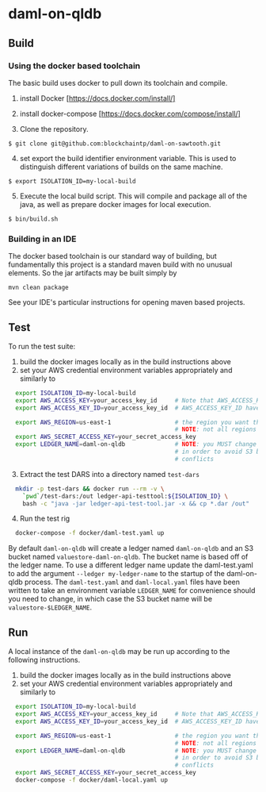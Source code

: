 # daml-on-qldb

## Build

### Using the docker based toolchain

The basic build uses docker to pull down its toolchain and compile.

1. install Docker [https://docs.docker.com/install/]
1. install docker-compose [https://docs.docker.com/compose/install/]

1. Clone the repository.

  ```$ git clone git@github.com:blockchaintp/daml-on-sawtooth.git```

4. set export the build identifier environment variable.  This is used to distinguish different variations of builds on the same machine.

  ```$ export ISOLATION_ID=my-local-build```

5. Execute the local build script. This will compile and package all of the java, as well as prepare docker images for local execution.

```$ bin/build.sh```

### Building in an IDE

The docker based toolchain is our standard way of building, but fundamentally this project is a standard maven build with no unusual elements.  So the jar artifacts may be built simply by

```mvn clean package```

See your IDE's particular instructions for opening maven based projects.

## Test

To run the test suite:

1. build the docker images locally as in the build instructions above
1. set your AWS credential environment variables appropriately and similarly to

  ```bash
    export ISOLATION_ID=my-local-build
    export AWS_ACCESS_KEY=your_access_key_id     # Note that AWS_ACCESS_KEY and
    export AWS_ACCESS_KEY_ID=your_access_key_id  # AWS_ACCESS_KEY_ID have the same value

    export AWS_REGION=us-east-1                  # the region you want the QLDB in,
                                                 # NOTE: not all regions are valid
    export AWS_SECRET_ACCESS_KEY=your_secret_access_key
    export LEDGER_NAME=daml-on-qldb              # NOTE: you MUST change this
                                                 # in order to avoid S3 bucket name
                                                 # conflicts
  ```

3. Extract the test DARS into a directory named `test-dars`

  ```bash
    mkdir -p test-dars && docker run --rm -v \
      `pwd`/test-dars:/out ledger-api-testtool:${ISOLATION_ID} \
      bash -c "java -jar ledger-api-test-tool.jar -x && cp *.dar /out"
  ```

4. Run the test rig

  ```bash
    docker-compose -f docker/daml-test.yaml up
  ```

By default `daml-on-qldb` will create a ledger named `daml-on-qldb` and an S3 bucket named `valuestore-daml-on-qldb`.  The bucket name is based off of the ledger name.  To use a different ledger name update the daml-test.yaml to add the argument `--ledger my-ledger-name` to the startup of the daml-on-qldb process. The `daml-test.yaml` and `daml-local.yaml` files have been written to take an environment variable `LEDGER_NAME` for convenience should you need to change, in which case the S3 bucket name will be `valuestore-$LEDGER_NAME`.

## Run

A local instance of the `daml-on-qldb` may be run up according to the following instructions.

1. build the docker images locally as in the build instructions above
1. set your AWS credential environment variables appropriately and similarly to

  ```bash
    export ISOLATION_ID=my-local-build
    export AWS_ACCESS_KEY=your_access_key_id     # Note that AWS_ACCESS_KEY and
    export AWS_ACCESS_KEY_ID=your_access_key_id  # AWS_ACCESS_KEY_ID have the same value

    export AWS_REGION=us-east-1                  # the region you want the QLDB in,
                                                 # NOTE: not all regions are valid
    export LEDGER_NAME=daml-on-qldb              # NOTE: you MUST change this
                                                 # in order to avoid S3 bucket name
                                                 # conflicts
    export AWS_SECRET_ACCESS_KEY=your_secret_access_key
    docker-compose -f docker/daml-local.yaml up
  ```
